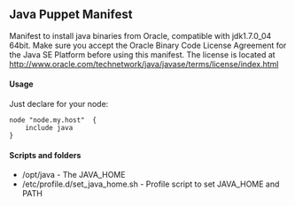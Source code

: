 Java Puppet Manifest
--------------------

Manifest to install java binaries from Oracle, compatible with jdk1.7.0_04 64bit. Make sure you accept the Oracle Binary Code License Agreement for the Java SE Platform 
before using this manifest. The license is located at http://www.oracle.com/technetwork/java/javase/terms/license/index.html

#### Usage

Just declare for your node:

    node "node.my.host"  {   
        include java
    }  

#### Scripts and folders

* /opt/java                         - The JAVA_HOME
* /etc/profile.d/set_java_home.sh   - Profile script to set JAVA_HOME and PATH